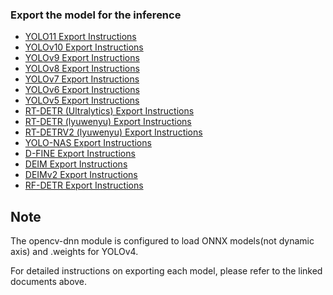 ### Export the model for the inference

* [YOLO11 Export Instructions](yolo11-export.md)
* [YOLOv10 Export Instructions](yolov10-export.md)
* [YOLOv9 Export Instructions](yolov9-export.md)
* [YOLOv8 Export Instructions](yolov8-export.md)
* [YOLOv7 Export Instructions](yolov7-export.md)
* [YOLOv6 Export Instructions](yolov6-export.md)
* [YOLOv5 Export Instructions](yolov5-export.md)
* [RT-DETR (Ultralytics) Export Instructions](rtdetr-ultralytics-export.md)
* [RT-DETR (lyuwenyu) Export Instructions](rtdetr-lyuwenyu-export.md)
* [RT-DETRV2 (lyuwenyu) Export Instructions](rtdetrv2-lyuwenyu-export.md)
* [YOLO-NAS Export Instructions](yolo-nas-export.md)
* [D-FINE Export Instructions](d-fine-export.md)
* [DEIM Export Instructions](deim-export.md)
* [DEIMv2 Export Instructions](deimv2-export.md)
* [RF-DETR Export Instructions](rf-detr-export.md)

## Note
The opencv-dnn module is configured to load ONNX models(not dynamic axis) and .weights for YOLOv4.

For detailed instructions on exporting each model, please refer to the linked documents above.
